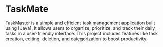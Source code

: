 # TaskMate
TaskMaster is a simple and efficient task management application built using [Java]. It allows users to organize, prioritize, and track their daily tasks in a user-friendly interface. This project includes features like task creation, editing, deletion, and categorization to boost productivity.

